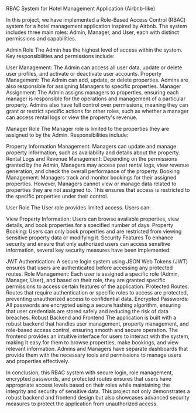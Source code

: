RBAC System for Hotel Management Application (Airbnb-like)

In this project, we have implemented a Role-Based Access Control (RBAC) system for a hotel management application inspired by Airbnb. The system includes three main roles: Admin, Manager, and User, each with distinct permissions and capabilities.

Admin Role
The Admin has the highest level of access within the system. Key responsibilities and permissions include:

User Management: The Admin can access all user data, update or delete user profiles, and activate or deactivate user accounts.
Property Management: The Admin can add, update, or delete properties. Admins are also responsible for assigning Managers to specific properties.
Manager Assignment: The Admin assigns managers to properties, ensuring each manager is responsible for the operations and management of a particular property.
Admins also have full control over permissions, meaning they can grant or restrict specific actions for other roles, such as whether a manager can access rental logs or view the property's revenue.

Manager Role
The Manager role is limited to the properties they are assigned to by the Admin. Responsibilities include:

Property Information Management: Managers can update and manage property information, such as availability and details about the property.
Rental Logs and Revenue Management: Depending on the permissions granted by the Admin, Managers may access past rental logs, view revenue generation, and check the overall performance of the property.
Booking Management: Managers track and monitor bookings for their assigned properties.
However, Managers cannot view or manage data related to properties they are not assigned to. This ensures that access is restricted to the specific properties under their control.

User Role
The User role provides limited access. Users can:

View Property Information: Users can browse available properties, view details, and book properties for a specified number of days.
Property Booking: Users can only book properties and are restricted from viewing sensitive property data or modifying it.
Security Features
To enhance security and ensure that only authorized users can access sensitive information, several key security measures have been implemented:

JWT Authentication: A secure login system using JSON Web Tokens (JWT) ensures that users are authenticated before accessing any protected routes.
Role Management: Each user is assigned a specific role (Admin, Manager, User), and based on their role, they are granted specific permissions to access certain features of the application.
Protected Routes: Routes that require authentication or specific roles to access are protected, preventing unauthorized access to confidential data.
Encrypted Passwords: All passwords are encrypted using a secure hashing algorithm, ensuring that user credentials are stored safely and reducing the risk of data breaches.
Robust Backend and Frontend
The application is built with a robust backend that handles user management, property management, and role-based access control, ensuring smooth and secure operation. The frontend provides an intuitive interface for users to interact with the system, making it easy for them to browse properties, make bookings, and view relevant information. Admins and Managers have separate dashboards that provide them with the necessary tools and permissions to manage users and properties effectively.

In conclusion, this RBAC system with secure login, role management, encrypted passwords, and protected routes ensures that users have appropriate access levels based on their roles while maintaining the integrity and security of sensitive data. This project not only demonstrates a robust backend and frontend design but also showcases advanced security measures to protect the application from unauthorized access.
